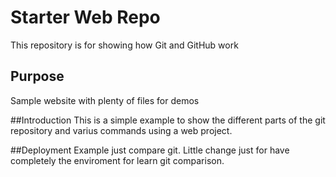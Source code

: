 # Starter Web Repo

This repository is for showing how Git and GitHub work

## Purpose

Sample website with plenty of files for demos

##Introduction
This is a simple example to show the different parts of the git repository and varius commands using a web project.

##Deployment
Example just compare git.
Little change just for have completely the enviroment for learn git comparison.